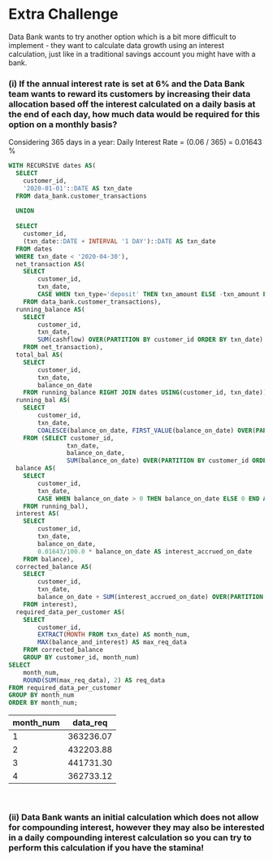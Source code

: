 # Extra Challenge

Data Bank wants to try another option which is a bit more difficult to implement - they want to calculate data growth using an interest calculation, just like in a traditional savings account you might have with a bank.

### (i) If the annual interest rate is set at 6% and the Data Bank team wants to reward its customers by increasing their data allocation based off the interest calculated on a daily basis at the end of each day, how much data would be required for this option on a monthly basis?

Considering 365 days in a year:
Daily Interest Rate = (0.06 / 365) = 0.01643 % 

```sql
WITH RECURSIVE dates AS(
  SELECT
  	customer_id,
    '2020-01-01'::DATE AS txn_date
  FROM data_bank.customer_transactions
  
  UNION
  
  SELECT
  	customer_id,
  	(txn_date::DATE + INTERVAL '1 DAY')::DATE AS txn_date
  FROM dates
  WHERE txn_date < '2020-04-30'),
  net_transaction AS(
    SELECT
    	customer_id,
    	txn_date,
    	CASE WHEN txn_type='deposit' THEN txn_amount ELSE -txn_amount END AS cashflow
    FROM data_bank.customer_transactions),
  running_balance AS(
    SELECT
    	customer_id,
    	txn_date,
    	SUM(cashflow) OVER(PARTITION BY customer_id ORDER BY txn_date) AS balance_on_date
    FROM net_transaction),
  total_bal AS(
    SELECT
    	customer_id,
    	txn_date,
   		balance_on_date
    FROM running_balance RIGHT JOIN dates USING(customer_id, txn_date)),
  running_bal AS(
    SELECT
    	customer_id,
    	txn_date,
    	COALESCE(balance_on_date, FIRST_VALUE(balance_on_date) OVER(PARTITION BY grouped ORDER BY txn_date)) AS balance_on_date
	FROM (SELECT customer_id,
          		txn_date,
          		balance_on_date,
          		SUM(balance_on_date) OVER(PARTITION BY customer_id ORDER BY txn_date) AS grouped FROM total_bal) t),
  balance AS(
    SELECT 
        customer_id,
        txn_date,
        CASE WHEN balance_on_date > 0 THEN balance_on_date ELSE 0 END AS balance_on_date
    FROM running_bal),
  interest AS(
    SELECT
    	customer_id,
    	txn_date,
    	balance_on_date,
    	0.01643/100.0 * balance_on_date AS interest_accrued_on_date
    FROM balance),
  corrected_balance AS(
    SELECT
    	customer_id,
    	txn_date,
    	balance_on_date + SUM(interest_accrued_on_date) OVER(PARTITION BY customer_id ORDER BY txn_date) AS balance_and_interest
    FROM interest),
  required_data_per_customer AS(
    SELECT
    	customer_id,
    	EXTRACT(MONTH FROM txn_date) AS month_num,
    	MAX(balance_and_interest) AS max_req_data
    FROM corrected_balance
    GROUP BY customer_id, month_num)
SELECT 
	month_num,
    ROUND(SUM(max_req_data), 2) AS req_data
FROM required_data_per_customer
GROUP BY month_num
ORDER BY month_num;
```
| month_num | data_req   |
|-----------|------------|
| 1         | 363236.07  |
| 2         | 432203.88  |
| 3         | 441731.30  |
| 4         | 362733.12  |

<br/>

### (ii) Data Bank wants an initial calculation which does not allow for compounding interest, however they may also be interested in a daily compounding interest calculation so you can try to perform this calculation if you have the stamina!



